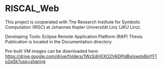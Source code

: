 # RISCAL_Web

This project is cooperated with The Research Institute for Symbolic Computation (RISC) at Johannes Kepler Universität Linz (JKU Linz).

Developing Tools: Eclipse Remote Application Platform (RAP)
Thesis Publication is located in the Documentation directory.

Pre-built VM images can be downloaded here:
https://drive.google.com/drive/folders/1WzSdHXXO2VADPldBuIxwdxBqYF1o2qSk?usp=sharing
